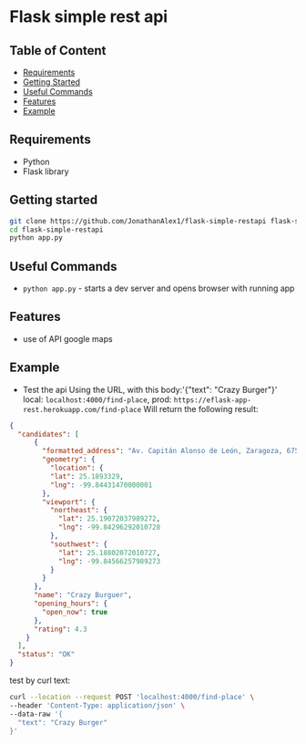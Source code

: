 # Flask simple rest api

## Table of Content

- [Requirements](#requirements)
- [Getting Started](#getting-started)
- [Useful Commands](#useful-commands)
- [Features](#features)
- [Example](#example)

## Requirements

- Python
- Flask library

## Getting started

```bash
git clone https://github.com/JonathanAlex1/flask-simple-restapi flask-simple-restapi
cd flask-simple-restapi
python app.py
```

## Useful Commands

- `python app.py` - starts a dev server and opens browser with running app

## Features

- use of API google maps

## Example
- Test the api Using the URL, with this body:'{"text": "Crazy Burger"}'
  local: `localhost:4000/find-place`, 
  prod: `https://eflask-app-rest.herokuapp.com/find-place`
  Will return the following result:
```json
{
  "candidates": [
      {
        "formatted_address": "Av. Capitán Alonso de León, Zaragoza, 67563 Montemorelos, N.L., México",
        "geometry": {
          "location": {
          "lat": 25.1893329,
          "lng": -99.84431470000001
        },
        "viewport": {
          "northeast": {
            "lat": 25.19072037989272,
            "lng": -99.84296292010728
          },
          "southwest": {
            "lat": 25.18802072010727,
            "lng": -99.84566257989273
          }
        }
      },
      "name": "Crazy Burguer",
      "opening_hours": {
        "open_now": true
      },
      "rating": 4.3
    }
  ],
  "status": "OK"
}
```
  test by curl text:
  
```bash
curl --location --request POST 'localhost:4000/find-place' \
--header 'Content-Type: application/json' \
--data-raw '{
  "text": "Crazy Burger"
}'
```

